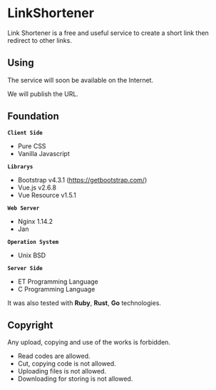 # LinkShortener

Link Shortener is a free and useful service to create a short link then redirect to other links.

## Using

The service will soon be available on the Internet.

We will publish the URL.

## Foundation


**`Client Side`**

 * Pure CSS
 * Vanilla Javascript

**`Librarys`**
 * Bootstrap v4.3.1 (https://getbootstrap.com/)
 * Vue.js v2.6.8
 * Vue Resource v1.5.1

**`Web Server`**
 * Nginx 1.14.2
 * Jan

**`Operation System`**
 * Unix BSD

**`Server Side`**
 * ET Programming Language
 * C  Programming Language

It was also tested with **Ruby**, **Rust**, **Go** technologies.


## Copyright

Any upload, copying and use of the works is forbidden.

 - Read codes are allowed.
 - Cut, copying code is not allowed.
 - Uploading files is not allowed.
 - Downloading for storing is not allowed.

